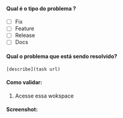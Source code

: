 #### Qual é o tipo do problema ?

- [ ] Fix
- [ ] Feature
- [ ] Release
- [ ] Docs

#### Qual o problema que está sendo resolvido?

```
[describe](task url)
```

#### Como validar:

1. Acesse essa wokspace


#### Screenshot: